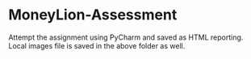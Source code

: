 # MoneyLion-Assessment

Attempt the assignment using PyCharm and saved as HTML reporting. Local images file is saved in the above folder as well. 
